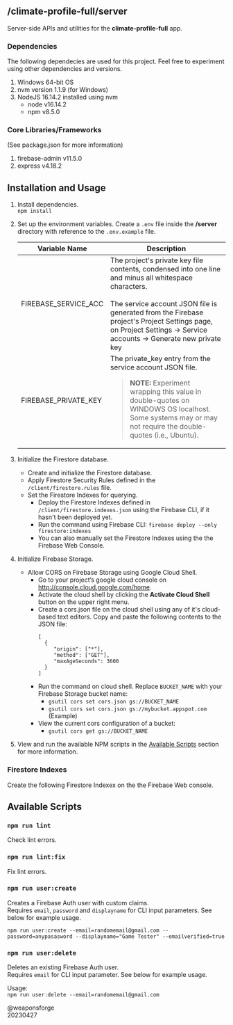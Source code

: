 ## /climate-profile-full/server

Server-side APIs and utilities for the **climate-profile-full** app.

### Dependencies

The following dependecies are used for this project. Feel free to experiment using other dependencies and versions.

1. Windows 64-bit OS
2. nvm version 1.1.9 (for Windows)
3. NodeJS 16.14.2 installed using nvm
   - node v16.14.2
   - npm v8.5.0

### Core Libraries/Frameworks

(See package.json for more information)

1. firebase-admin v11.5.0
2. express v4.18.2

## Installation and Usage

1. Install dependencies.<br>
`npm install`

2. Set up the environment variables. Create a `.env` file inside the **/server** directory with reference to the `.env.example` file.

   | Variable Name        | Description                                                                                                                                                                                                                                                                    |
   | -------------------- | ------------------------------------------------------------------------------------------------------------------------------------------------------------------------------------------------------------------------------------------------------------------------------ |
   | FIREBASE_SERVICE_ACC | The project's private key file contents, condensed into one line and minus all whitespace characters.<br><br>The service account JSON file is generated from the Firebase project's Project Settings page, on Project Settings -> Service accounts -> Generate new private key |
   | FIREBASE_PRIVATE_KEY | The private_key entry from the service account JSON file.<br><blockquote>**NOTE:** Experiment wrapping this value in double-quotes on WINDOWS OS localhost. Some systems may or may not require the double-quotes (i.e., Ubuntu).</blockquote>                                 |

3. Initialize the Firestore database.
   - Create and initialize the Firestore database.
   - Apply Firestore Security Rules defined in the `/client/firestore.rules` file.
   - Set the Firestore Indexes for querying.
      - Deploy the Firestore Indexes defined in `/client/firestore.indexes.json` using the Firebase CLI, if it hasn't been deployed yet.
      - Run the command using Firebase CLI: `firebase deploy --only firestore:indexes`
      - You can also manually set the Firestore Indexes using the the Firebase Web Console.

4. Initialize Firebase Storage.
   - Allow CORS on Firebase Storage using Google Cloud Shell.
      - Go to your project’s google cloud console on http://console.cloud.google.com/home.
      - Activate the cloud shell by clicking the **Activate Cloud Shell** button on the upper right menu.
      - Create a cors.json file on the cloud shell using any of it's cloud-based text editors. Copy and paste the following contents to the JSON file:
         ```
         [
           {
              "origin": ["*"],
              "method": ["GET"],
              "maxAgeSeconds": 3600
           }
         ]
         ```
      - Run the command on cloud shell. Replace `BUCKET_NAME` with your Firebase Storage bucket name:
         - `gsutil cors set cors.json gs://BUCKET_NAME`
         - `gsutil cors set cors.json gs://mybucket.appspot.com` (Example)
      - View the current cors configuration of a bucket: <br>
         - `gsutil cors get gs://BUCKET_NAME`

5. View and run the available NPM scripts in the [Available Scripts](#available-scripts) section for more information.

### Firestore Indexes

Create the following Firestore Indexex on the the Firebase Web console.



## Available Scripts

### `npm run lint`

Check lint errors.

### `npm run lint:fix`

Fix lint errors.

### `npm run user:create`

Creates a Firebase Auth user with custom claims.<br>
Requires `email`, `password` and `displayname` for CLI input parameters. See below for example usage.<br>

`npm run user:create --email=randomemail@gmail.com --password=anypasasword --displayname="Game Tester" --emailverified=true`

### `npm run user:delete`

Deletes an existing Firebase Auth user.<br>
Requires `email` for CLI input parameter. See below for example usage.<br>

Usage:<br>
`npm run user:delete --email=randomemail@gmail.com`

@weaponsforge<br>
20230427
